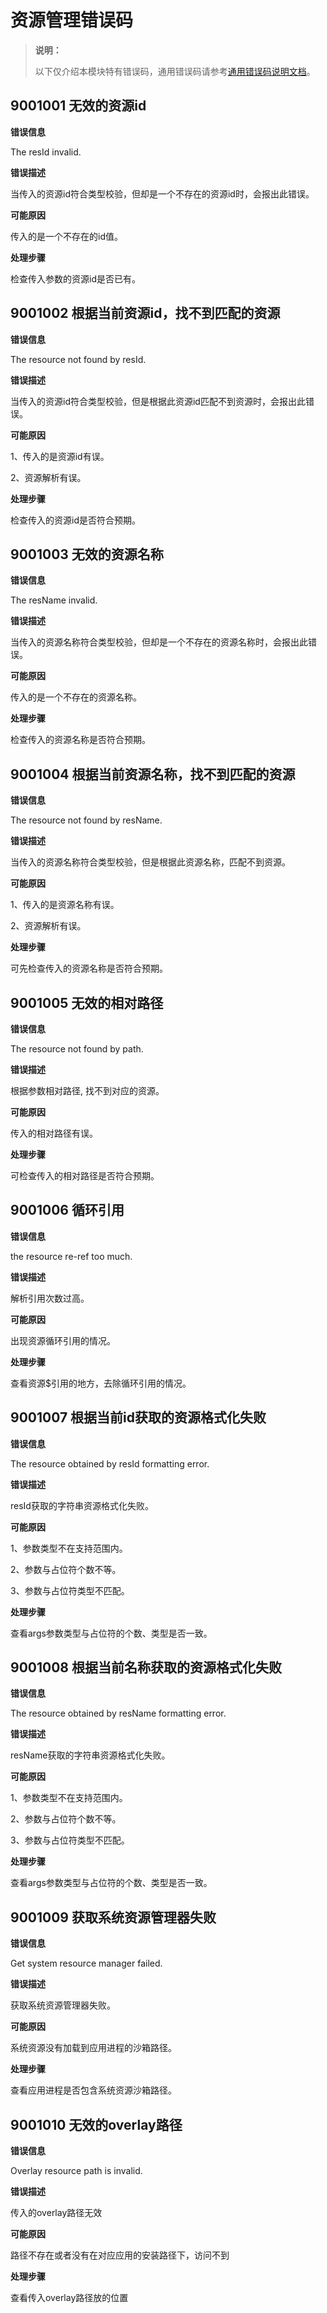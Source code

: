 # 资源管理错误码

> **说明：**
>
> 以下仅介绍本模块特有错误码，通用错误码请参考[通用错误码说明文档](errorcode-universal.md)。

## 9001001 无效的资源id

**错误信息**

The resId invalid.

**错误描述**

当传入的资源id符合类型校验，但却是一个不存在的资源id时，会报出此错误。

**可能原因**

传入的是一个不存在的id值。

**处理步骤**

检查传入参数的资源id是否已有。

## 9001002 根据当前资源id，找不到匹配的资源

**错误信息**

The resource not found by resId.

**错误描述**

当传入的资源id符合类型校验，但是根据此资源id匹配不到资源时，会报出此错误。

**可能原因**

1、传入的是资源id有误。

2、资源解析有误。

**处理步骤**

检查传入的资源id是否符合预期。

## 9001003 无效的资源名称

**错误信息**

The resName invalid.

**错误描述**

当传入的资源名称符合类型校验，但却是一个不存在的资源名称时，会报出此错误。

**可能原因**

传入的是一个不存在的资源名称。

**处理步骤**

检查传入的资源名称是否符合预期。

## 9001004 根据当前资源名称，找不到匹配的资源

**错误信息**

The resource not found by resName.

**错误描述**

当传入的资源名称符合类型校验，但是根据此资源名称，匹配不到资源。

**可能原因**

1、传入的是资源名称有误。

2、资源解析有误。

**处理步骤**

可先检查传入的资源名称是否符合预期。

## 9001005 无效的相对路径

**错误信息**

The resource not found by path.

**错误描述**

根据参数相对路径, 找不到对应的资源。

**可能原因**

传入的相对路径有误。

**处理步骤**

可检查传入的相对路径是否符合预期。

## 9001006 循环引用

**错误信息**

the resource re-ref too much.

**错误描述**

解析引用次数过高。

**可能原因**

出现资源循环引用的情况。

**处理步骤**

查看资源$引用的地方，去除循环引用的情况。

## 9001007 根据当前id获取的资源格式化失败

**错误信息**

The resource obtained by resId formatting error.

**错误描述**

resId获取的字符串资源格式化失败。

**可能原因**

1、参数类型不在支持范围内。

2、参数与占位符个数不等。

3、参数与占位符类型不匹配。

**处理步骤**

查看args参数类型与占位符的个数、类型是否一致。

## 9001008 根据当前名称获取的资源格式化失败

**错误信息**

The resource obtained by resName formatting error.

**错误描述**

resName获取的字符串资源格式化失败。

**可能原因**

1、参数类型不在支持范围内。

2、参数与占位符个数不等。

3、参数与占位符类型不匹配。

**处理步骤**

查看args参数类型与占位符的个数、类型是否一致。

## 9001009 获取系统资源管理器失败

**错误信息**

Get system resource manager failed.

**错误描述**

获取系统资源管理器失败。

**可能原因**

系统资源没有加载到应用进程的沙箱路径。

**处理步骤**

查看应用进程是否包含系统资源沙箱路径。

## 9001010 无效的overlay路径

**错误信息**

Overlay resource path is invalid.

**错误描述**

传入的overlay路径无效

**可能原因**

路径不存在或者没有在对应应用的安装路径下，访问不到

**处理步骤**

查看传入overlay路径放的位置